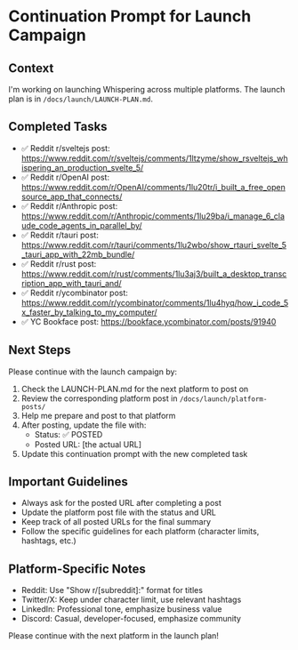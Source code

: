 # Continuation Prompt for Launch Campaign

## Context
I'm working on launching Whispering across multiple platforms. The launch plan is in `/docs/launch/LAUNCH-PLAN.md`.

## Completed Tasks
- ✅ Reddit r/sveltejs post: https://www.reddit.com/r/sveltejs/comments/1ltzyme/show_rsveltejs_whispering_an_production_svelte_5/
- ✅ Reddit r/OpenAI post: https://www.reddit.com/r/OpenAI/comments/1lu20tr/i_built_a_free_opensource_app_that_connects/
- ✅ Reddit r/Anthropic post: https://www.reddit.com/r/Anthropic/comments/1lu29ba/i_manage_6_claude_code_agents_in_parallel_by/
- ✅ Reddit r/tauri post: https://www.reddit.com/r/tauri/comments/1lu2wbo/show_rtauri_svelte_5_tauri_app_with_22mb_bundle/
- ✅ Reddit r/rust post: https://www.reddit.com/r/rust/comments/1lu3aj3/built_a_desktop_transcription_app_with_tauri_and/
- ✅ Reddit r/ycombinator post: https://www.reddit.com/r/ycombinator/comments/1lu4hyq/how_i_code_5x_faster_by_talking_to_my_computer/
- ✅ YC Bookface post: https://bookface.ycombinator.com/posts/91940

## Next Steps
Please continue with the launch campaign by:

1. Check the LAUNCH-PLAN.md for the next platform to post on
2. Review the corresponding platform post in `/docs/launch/platform-posts/`
3. Help me prepare and post to that platform
4. After posting, update the file with:
   - Status: ✅ POSTED
   - Posted URL: [the actual URL]
5. Update this continuation prompt with the new completed task

## Important Guidelines
- Always ask for the posted URL after completing a post
- Update the platform post file with the status and URL
- Keep track of all posted URLs for the final summary
- Follow the specific guidelines for each platform (character limits, hashtags, etc.)

## Platform-Specific Notes
- Reddit: Use "Show r/[subreddit]:" format for titles
- Twitter/X: Keep under character limit, use relevant hashtags
- LinkedIn: Professional tone, emphasize business value
- Discord: Casual, developer-focused, emphasize community

Please continue with the next platform in the launch plan!